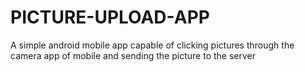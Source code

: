 # PICTURE-UPLOAD-APP

A simple android mobile app capable of clicking pictures through the camera app of mobile and sending the picture to the server 
